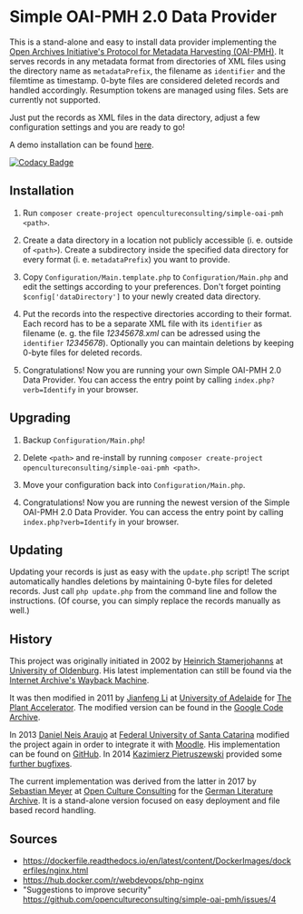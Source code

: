 # Simple OAI-PMH 2.0 Data Provider

This is a stand-alone and easy to install data provider implementing the [Open Archives Initiative's Protocol for Metadata Harvesting (OAI-PMH)](https://openarchives.org/pmh/). It serves records in any metadata format from directories of XML files using the directory name as `metadataPrefix`, the filename as `identifier` and the filemtime as timestamp. 0-byte files are considered deleted records and handled accordingly. Resumption tokens are managed using files. Sets are currently not supported.

Just put the records as XML files in the data directory, adjust a few configuration settings and you are ready to go!

A demo installation can be found [here](https://demo.opencultureconsulting.com/oai_pmh/?verb=Identify).

[![Codacy Badge](https://api.codacy.com/project/badge/Grade/7a12022611d047ad9ef9a0c3aadb986a)](https://www.codacy.com/gh/opencultureconsulting/simple-oai-pmh)

## Installation

1. Run `composer create-project opencultureconsulting/simple-oai-pmh <path>`.

2. Create a data directory in a location not publicly accessible (i. e. outside of `<path>`). Create a subdirectory inside the specified data directory for every format (i. e. `metadataPrefix`) you want to provide.

3. Copy `Configuration/Main.template.php` to `Configuration/Main.php` and edit the settings according to your preferences. Don't forget pointing `$config['dataDirectory']` to your newly created data directory.

4. Put the records into the respective directories according to their format. Each record has to be a separate XML file with its `identifier` as filename (e. g. the file *12345678.xml* can be adressed using the `identifier` *12345678*). Optionally you can maintain deletions by keeping 0-byte files for deleted records.

5. Congratulations! Now you are running your own Simple OAI-PMH 2.0 Data Provider. You can access the entry point by calling `index.php?verb=Identify` in your browser.

## Upgrading

1. Backup `Configuration/Main.php`!

2. Delete `<path>` and re-install by running `composer create-project opencultureconsulting/simple-oai-pmh <path>`.

3. Move your configuration back into `Configuration/Main.php`.

4. Congratulations! Now you are running the newest version of the Simple OAI-PMH 2.0 Data Provider. You can access the entry point by calling `index.php?verb=Identify` in your browser.

## Updating

Updating your records is just as easy with the `update.php` script! The script automatically handles deletions by maintaining 0-byte files for deleted records. Just call `php update.php` from the command line and follow the instructions. (Of course, you can simply replace the records manually as well.)

## History

This project was originally initiated in 2002 by [Heinrich Stamerjohanns](mailto:stamer@uni-oldenburg.de) at [University of Oldenburg](https://www.uni-oldenburg.de/en/). His latest implementation can still be found via the [Internet Archive's Wayback Machine](https://web.archive.org/web/*/http://physnet.uni-oldenburg.de/oai/).

It was then modified in 2011 by [Jianfeng Li](mailto:jianfeng.li@adelaide.edu.au) at [University of Adelaide](https://www.adelaide.edu.au/) for [The Plant Accelerator](https://www.plantphenomics.org.au/). The modified version can be found in the [Google Code Archive](https://code.google.com/archive/p/oai-pmh-2/).

In 2013 [Daniel Neis Araujo](mailto:danielneis@gmail.com) at [Federal University of Santa Catarina](https://en.ufsc.br/) modified the project again in order to integrate it with [Moodle](https://moodle.org/). His implementation can be found on [GitHub](https://github.com/danielneis/oai_pmh). In 2014 [Kazimierz Pietruszewski](mailto:antenna@antenna.io) provided some [further bugfixes](https://github.com/antennaio/oai_pmh).

The current implementation was derived from the latter in 2017 by [Sebastian Meyer](mailto:sebastian.meyer@opencultureconsutling.com) at [Open Culture Consulting](https://www.opencultureconsulting.com/) for the [German Literature Archive](https://www.dla-marbach.de/en/). It is a stand-alone version focused on easy deployment and file based record handling.

## Sources
* https://dockerfile.readthedocs.io/en/latest/content/DockerImages/dockerfiles/nginx.html
* https://hub.docker.com/r/webdevops/php-nginx
* "Suggestions to improve security" https://github.com/opencultureconsulting/simple-oai-pmh/issues/4

